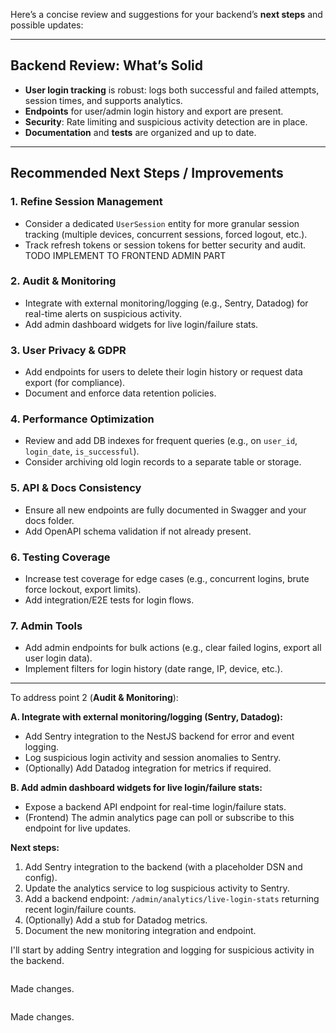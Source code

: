 Here’s a concise review and suggestions for your backend’s **next steps** and possible updates:

---

## **Backend Review: What’s Solid**
- **User login tracking** is robust: logs both successful and failed attempts, session times, and supports analytics.
- **Endpoints** for user/admin login history and export are present.
- **Security**: Rate limiting and suspicious activity detection are in place.
- **Documentation** and **tests** are organized and up to date.

---

## **Recommended Next Steps / Improvements**

### 1. **Refine Session Management**
- Consider a dedicated `UserSession` entity for more granular session tracking (multiple devices, concurrent sessions, forced logout, etc.).
- Track refresh tokens or session tokens for better security and audit.
 TODO IMPLEMENT TO FRONTEND ADMIN PART

### 2. **Audit & Monitoring**
- Integrate with external monitoring/logging (e.g., Sentry, Datadog) for real-time alerts on suspicious activity.
- Add admin dashboard widgets for live login/failure stats.

### 3. **User Privacy & GDPR**
- Add endpoints for users to delete their login history or request data export (for compliance).
- Document and enforce data retention policies.

### 4. **Performance Optimization**
- Review and add DB indexes for frequent queries (e.g., on `user_id`, `login_date`, `is_successful`).
- Consider archiving old login records to a separate table or storage.

### 5. **API & Docs Consistency**
- Ensure all new endpoints are fully documented in Swagger and your docs folder.
- Add OpenAPI schema validation if not already present.

### 6. **Testing Coverage**
- Increase test coverage for edge cases (e.g., concurrent logins, brute force lockout, export limits).
- Add integration/E2E tests for login flows.

### 7. **Admin Tools**
- Add admin endpoints for bulk actions (e.g., clear failed logins, export all user login data).
- Implement filters for login history (date range, IP, device, etc.).

---

To address point 2 (**Audit & Monitoring**):

**A. Integrate with external monitoring/logging (Sentry, Datadog):**
- Add Sentry integration to the NestJS backend for error and event logging.
- Log suspicious login activity and session anomalies to Sentry.
- (Optionally) Add Datadog integration for metrics if required.

**B. Add admin dashboard widgets for live login/failure stats:**
- Expose a backend API endpoint for real-time login/failure stats.
- (Frontend) The admin analytics page can poll or subscribe to this endpoint for live updates.

**Next steps:**
1. Add Sentry integration to the backend (with a placeholder DSN and config).
2. Update the analytics service to log suspicious activity to Sentry.
3. Add a backend endpoint: `/admin/analytics/live-login-stats` returning recent login/failure counts.
4. (Optionally) Add a stub for Datadog metrics.
5. Document the new monitoring integration and endpoint.

I'll start by adding Sentry integration and logging for suspicious activity in the backend.
````

````


Made changes.


````

````


Made changes.
